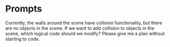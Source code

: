 # Prompts

Currently, the walls around the scene have collision functionality, but there are no objects in the scene. If we want to add collision to objects in the scene, which logical code should we modify? Please give me a plan without starting to code.
